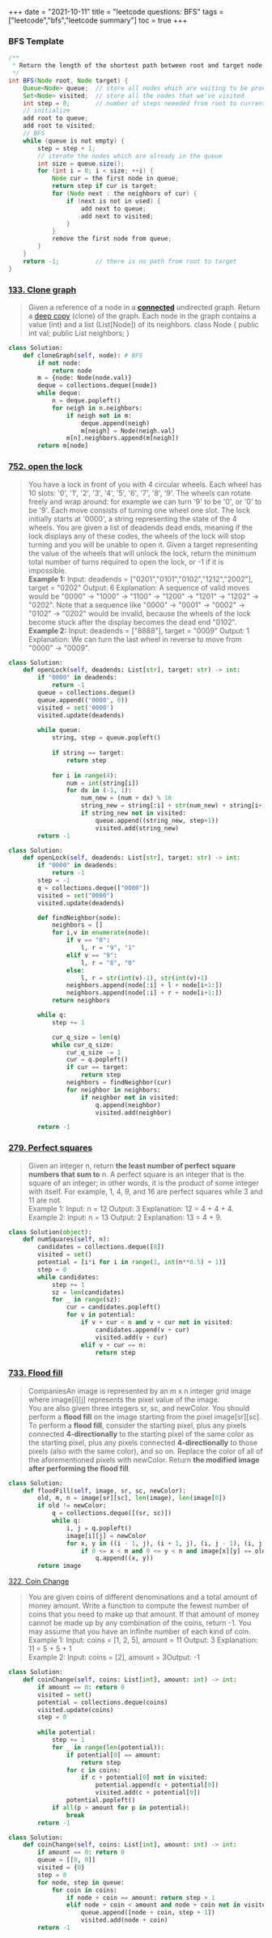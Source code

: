 +++
date = "2021-10-11"
title = "leetcode questions: BFS"
tags = ["leetcode","bfs","leetcode summary"]
toc = true
+++

### BFS Template
```java
/**
 * Return the length of the shortest path between root and target node.
 */
int BFS(Node root, Node target) {
    Queue<Node> queue;  // store all nodes which are waiting to be processed
    Set<Node> visited;  // store all the nodes that we've visited
    int step = 0;       // number of steps neeeded from root to current node
    // initialize
    add root to queue;
    add root to visited;
    // BFS
    while (queue is not empty) {
        step = step + 1;
        // iterate the nodes which are already in the queue
        int size = queue.size();
        for (int i = 0; i < size; ++i) {
            Node cur = the first node in queue;
            return step if cur is target;
            for (Node next : the neighbors of cur) {
                if (next is not in used) {
                    add next to queue;
                    add next to visited;
                }
            }
            remove the first node from queue;
        }
    }
    return -1;          // there is no path from root to target
}
```

### [133. Clone graph](https://yanjiyu.com/leetcode/133/)
> Given a reference of a node in a **[connected](https://en.wikipedia.org/wiki/Connectivity_(graph_theory)#Connected_graph)** undirected graph.
Return a [deep copy](https://en.wikipedia.org/wiki/Object_copying#Deep_copy) (clone) of the graph.
Each node in the graph contains a value (int) and a list (List[Node]) of its neighbors.
class Node { public int val; public List<Node> neighbors; }
```py
class Solution:
    def cloneGraph(self, node): # BFS 
        if not node:
            return node
        m = {node: Node(node.val)}
        deque = collections.deque([node])
        while deque:
            n = deque.popleft()
            for neigh in n.neighbors:
                if neigh not in m:
                    deque.append(neigh)
                    m[neigh] = Node(neigh.val)
                m[n].neighbors.append(m[neigh])
        return m[node]
```
### [752. open the lock](https://yanjiyu.com/leetcode/752/)
> You have a lock in front of you with 4 circular wheels. Each wheel has 10 slots: '0', '1', '2', '3', '4', '5', '6', '7', '8', '9'. The wheels can rotate freely and wrap around: for example we can turn '9' to be '0', or '0' to be '9'. Each move consists of turning one wheel one slot.
The lock initially starts at '0000', a string representing the state of the 4 wheels.
You are given a list of deadends dead ends, meaning if the lock displays any of these codes, the wheels of the lock will stop turning and you will be unable to open it.
Given a target representing the value of the wheels that will unlock the lock, return the minimum total number of turns required to open the lock, or -1 if it is impossible.  
**Example 1:**
Input: deadends = ["0201","0101","0102","1212","2002"], target = "0202" Output: 6 Explanation: A sequence of valid moves would be "0000" -> "1000" -> "1100" -> "1200" -> "1201" -> "1202" -> "0202". Note that a sequence like "0000" -> "0001" -> "0002" -> "0102" -> "0202" would be invalid, because the wheels of the lock become stuck after the display becomes the dead end "0102".  
**Example 2:**
Input: deadends = ["8888"], target = "0009" Output: 1 Explanation: We can turn the last wheel in reverse to move from "0000" -> "0009".
```py
class Solution:
    def openLock(self, deadends: List[str], target: str) -> int:
        if "0000" in deadends:
            return -1
        queue = collections.deque()
        queue.append(('0000', 0))
        visited = set('0000')
        visited.update(deadends)
        
        while queue:
            string, step = queue.popleft()
            
            if string == target:
                return step
            
            for i in range(4):
                num = int(string[i])
                for dx in (-1, 1):
                    num_new = (num + dx) % 10
                    string_new = string[:i] + str(num_new) + string[i+1:]
                    if string_new not in visited:
                        queue.append((string_new, step+1))
                        visited.add(string_new)
        return -1

```
```py
class Solution:
    def openLock(self, deadends: List[str], target: str) -> int:
        if "0000" in deadends:
            return -1
        step = -1
        q = collections.deque(["0000"])
        visited = set("0000")
        visited.update(deadends)

        def findNeighbor(node):
            neighbors = []
            for i,v in enumerate(node):
                if v == "0":
                    l, r = "9", "1"
                elif v == "9":
                    l, r = "8", "0"
                else:
                    l, r = str(int(v)-1), str(int(v)+1)
                neighbors.append(node[:i] + l + node[i+1:])
                neighbors.append(node[:i] + r + node[i+1:])
            return neighbors

        while q:
            step += 1

            cur_q_size = len(q)
            while cur_q_size:
                cur_q_size -= 1
                cur = q.popleft()
                if cur == target:
                    return step
                neighbors = findNeighbor(cur)
                for neighbor in neighbors:
                    if neighbor not in visited:
                        q.append(neighbor)
                        visited.add(neighbor)

        return -1
```
### [279. Perfect squares](https://yanjiyu.com/leetcode/279/)
> Given an integer n, return __the least number of perfect square numbers that sum to__ n.
A perfect square is an integer that is the square of an integer; in other words, it is the product of some integer with itself. For example, 1, 4, 9, and 16 are perfect squares while 3 and 11 are not.   
Example 1:
Input: n = 12 Output: 3 Explanation: 12 = 4 + 4 + 4.   
Example 2:
Input: n = 13 Output: 2 Explanation: 13 = 4 + 9.
```py
class Solution(object):
    def numSquares(self, n):
        candidates = collections.deque([0])
        visited = set()
        potential = [i*i for i in range(1, int(n**0.5) + 1)]
        step = 0
        while candidates:
            step += 1
            sz = len(candidates)
            for _ in range(sz):
                cur = candidates.popleft()
                for v in potential:
                    if v + cur < n and v + cur not in visited:
                        candidates.append(v + cur)
                        visited.add(v + cur)
                    elif v + cur == n:
                        return step
```
### [733. Flood fill](https://yanjiyu.com/leetcode/733/)
> CompaniesAn image is represented by an m x n integer grid image where image[i][j] represents the pixel value of the image.  
You are also given three integers sr, sc, and newColor. You should perform a **flood fill** on the image starting from the pixel image[sr][sc].  
To perform a **flood fill**, consider the starting pixel, plus any pixels connected **4-directionally** to the starting pixel of the same color as the starting pixel, plus any pixels connected **4-directionally** to those pixels (also with the same color), and so on. Replace the color of all of the aforementioned pixels with newColor.
Return __the modified image after performing the flood fill__.
```py
class Solution:
    def floodFill(self, image, sr, sc, newColor):
        old, m, n = image[sr][sc], len(image), len(image[0])
        if old != newColor: 
            q = collections.deque([(sr, sc)])
            while q:
                i, j = q.popleft()
                image[i][j] = newColor
                for x, y in ((i - 1, j), (i + 1, j), (i, j - 1), (i, j + 1)):
                    if 0 <= x < m and 0 <= y < n and image[x][y] == old: 
                        q.append((x, y))
        return image
```
[322. Coin Change](https://yanjiyu.com/leetcode/322-coin-change/)
> You are given coins of different denominations and a total amount of money amount. Write a function to compute the fewest number of coins that you need to make up that amount. If that amount of money cannot be made up by any combination of the coins, return -1.
You may assume that you have an infinite number of each kind of coin.  
Example 1:
Input: coins = [1, 2, 5], amount = 11
Output: 3 Explanation: 11 = 5 + 5 + 1  
Example 2:
Input: coins = [2], amount = 3Output: -1
```py
class Solution:
    def coinChange(self, coins: List[int], amount: int) -> int:
        if amount == 0: return 0
        visited = set()
        potential = collections.deque(coins)
        visited.update(coins)
        step = 0
        
        while potential:
            step += 1
            for _ in range(len(potential)):
                if potential[0] == amount:
                    return step
                for c in coins:
                    if c + potential[0] not in visited:
                        potential.append(c + potential[0])
                        visited.add(c + potential[0])
                potential.popleft()
            if all(p > amount for p in potential):
                break
        return -1
```
```py
class Solution:
    def coinChange(self, coins: List[int], amount: int) -> int:
        if amount == 0: return 0
        queue = [[0, 0]]
        visited = {0}
        step = 0
        for node, step in queue:
            for coin in coins:
                if node + coin == amount: return step + 1
                elif node + coin < amount and node + coin not in visited:
                    queue.append([node + coin, step + 1])
                    visited.add(node + coin)
        return -1
```
